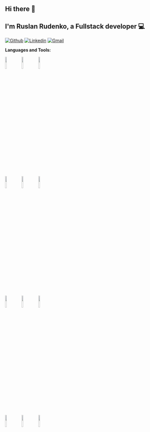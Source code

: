 ## Hi there 👋

## I'm Ruslan Rudenko, a Fullstack developer 💻

[![Github](https://img.shields.io/badge/-Github-000?style=flat&logo=Github&logoColor=white)](https://github.com/rudenkoRD)
[![Linkedin](https://img.shields.io/badge/-LinkedIn-blue?style=flat&logo=Linkedin&logoColor=white)](https://www.linkedin.com/in/ruslan-rudenko-11a442215/)
[![Gmail](https://img.shields.io/badge/-Gmail-c14438?style=flat&logo=Gmail&logoColor=white)](mailto:rudenkoruslan846@gmail.com)

**Languages and Tools:**

<p>
  <img width="10%" src="https://www.vectorlogo.zone/logos/golang/golang-ar21.svg">
  <img width="10%" src="https://www.vectorlogo.zone/logos/python/python-ar21.svg">
  <img width="10%" src="https://www.vectorlogo.zone/logos/postgresql/postgresql-ar21.svg">
  <br/>
  <img width="10%" src="https://www.vectorlogo.zone/logos/neovimio/neovimio-ar21.svg">
  <img width="10%" src="https://www.vectorlogo.zone/logos/vim/vim-ar21.svg">
  <img width="10%" src="https://www.vectorlogo.zone/logos/archlinux/archlinux-ar21.svg">
  <br/>
  <img width="10%" src="https://www.vectorlogo.zone/logos/docker/docker-ar21.svg">
  <img width="10%" src="https://www.vectorlogo.zone/logos/google_cloud/google_cloud-ar21.svg">
  <img width="10%" src="https://www.vectorlogo.zone/logos/graphql/graphql-ar21.svg">
  <br/>
  <img width="10%" src="https://www.vectorlogo.zone/logos/flutterio/flutterio-ar21.svg">
  <img width="10%" src="https://www.vectorlogo.zone/logos/dartlang/dartlang-ar21.svg">
  <img width="10%" src="https://www.vectorlogo.zone/logos/firebase/firebase-ar21.svg">
</p>
